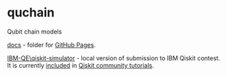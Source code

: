 # quchain
Qubit chain models

[docs](https://github.com/qubeat/quchain/tree/master/docs/) - folder for [GitHub Pages](https://qubeat.github.io/quchain/).

[IBM-QE\qiskit-simulator](https://github.com/qubeat/quchain/tree/master/IBM-QE/qiskit-simulator) - local version 
of submission to IBM Qiskit contest.   
It is currently [included](https://github.com/Qiskit/qiskit-tutorials-community/tree/master/awards/teach_me_qiskit_2018/state_distribution_in_qubit_chains)
in [Qiskit community tutorials](https://github.com/Qiskit/qiskit-tutorials-community).

